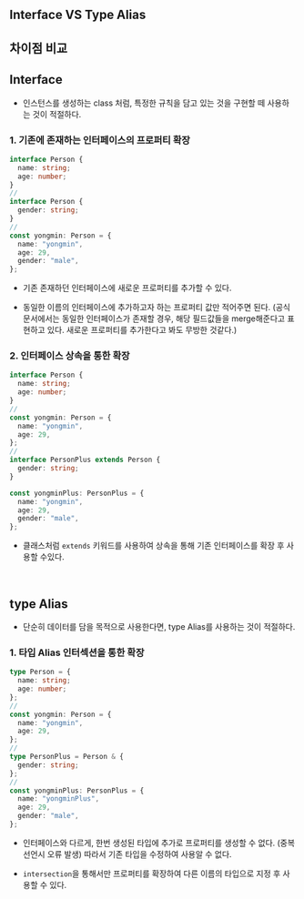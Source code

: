 ## Interface VS Type Alias

## 차이점 비교

## Interface

- 인스턴스를 생성하는 class 처럼, 특정한 규칙을 담고 있는 것을 구현할 떼 사용하는 것이 적절하다.

### 1. 기존에 존재하는 인터페이스의 프로퍼티 확장

```typescript
interface Person {
  name: string;
  age: number;
}
//
interface Person {
  gender: string;
}
//
const yongmin: Person = {
  name: "yongmin",
  age: 29,
  gender: "male",
};
```

- 기존 존재하던 인터페이스에 새로운 프로퍼티를 추가할 수 있다.

- 동일한 이름의 인터페이스에 추가하고자 하는 프로퍼티 값만 적어주면 된다. (공식문서에서는 동일한 인터페이스가 존재할 경우, 해당 필드값들을 merge해준다고 표현하고 있다. 새로운 프로퍼티를 추가한다고 봐도 무방한 것같다.)

### 2. 인터페이스 상속을 통한 확장

>

```typescript
interface Person {
  name: string;
  age: number;
}
//
const yongmin: Person = {
  name: "yongmin",
  age: 29,
};
//
interface PersonPlus extends Person {
  gender: string;
}

const yongminPlus: PersonPlus = {
  name: "yongmin",
  age: 29,
  gender: "male",
};
```

- 클래스처럼 `extends` 키워드를 사용하여 상속을 통해 기존 인터페이스를 확장 후 사용할 수있다.

</br>

## type Alias

- 단순히 데이터를 담을 목적으로 사용한다면, type Alias를 사용하는 것이 적절하다.

### 1. 타입 Alias 인터섹션을 통한 확장

>

```typescript
type Person = {
  name: string;
  age: number;
};
//
const yongmin: Person = {
  name: "yongmin",
  age: 29,
};
//
type PersonPlus = Person & {
  gender: string;
};
//
const yongminPlus: PersonPlus = {
  name: "yongminPlus",
  age: 29,
  gender: "male",
};
```

- 인터페이스와 다르게, 한번 생성된 타입에 추가로 프로퍼티를 생성할 수 없다. (중복 선언시 오류 발생) 따라서 기존 타입을 수정하여 사용알 수 없다.

- `intersection`을 통해서만 프로퍼티를 확장하여 다른 이름의 타입으로 지정 후 사용할 수 있다.
